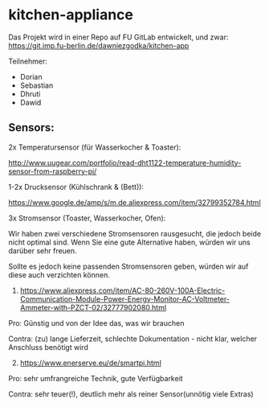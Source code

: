 # kitchen-appliance

Das Projekt wird in einer Repo auf FU GitLab entwickelt, und zwar: https://git.imp.fu-berlin.de/dawniezgodka/kitchen-app

Teilnehmer:
* Dorian
* Sebastian
* Dhruti
* Dawid

## Sensors:

2x Temperatursensor (für Wasserkocher & Toaster):

http://www.uugear.com/portfolio/read-dht1122-temperature-humidity-sensor-from-raspberry-pi/


1-2x Drucksensor (Kühlschrank & (Bett)):

https://www.google.de/amp/s/m.de.aliexpress.com/item/32799352784.html


3x Stromsensor (Toaster, Wasserkocher, Ofen):

Wir haben zwei verschiedene Stromsensoren rausgesucht, die jedoch beide nicht optimal sind. Wenn Sie eine gute Alternative haben, würden wir uns darüber sehr freuen.

Sollte es jedoch keine passenden Stromsensoren geben, würden wir auf diese auch verzichten können.

1. https://www.aliexpress.com/item/AC-80-260V-100A-Electric-Communication-Module-Power-Energy-Monitor-AC-Voltmeter-Ammeter-with-PZCT-02/32777902080.html

Pro: Günstig und von der Idee das, was wir brauchen

Contra: (zu) lange Lieferzeit, schlechte Dokumentation - nicht klar, welcher Anschluss benötigt wird

2. https://www.enerserve.eu/de/smartpi.html

Pro: sehr umfrangreiche Technik, gute Verfügbarkeit

Contra: sehr teuer(!), deutlich mehr als reiner Sensor(unnötig viele Extras)
